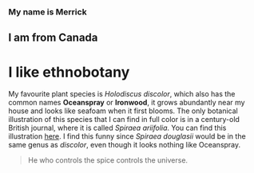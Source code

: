 ### My name is Merrick
## I am from Canada
# I like ethnobotany
My favourite plant species is *Holodiscus discolor*, which also has the common names **Oceanspray** or **Ironwood**, it grows abundantly near my house and looks like seafoam when it first blooms. The only botanical illustration of this species that I can find in full color is in a century-old British journal, where it is called *Spiraea ariifolia*. You can find this illustration [here](https://upload.wikimedia.org/wikipedia/commons/c/c4/Edwards%27_botanical_register%2C_or%2C_Ornamental_flower-garden_and_shrubbery_.._%281829-1847%29_%2821171945425%29.jpg). I find this funny since *Spiraea douglasii* would be in the same genus as *discolor*, even though it looks nothing like Oceanspray.

> He who controls the spice controls the universe.
